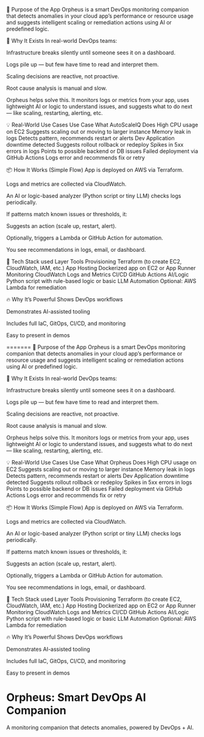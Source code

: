 
🎯 Purpose of the App
Orpheus is a smart DevOps monitoring companion that detects anomalies in your cloud app’s performance or resource usage and suggests intelligent scaling or remediation actions using AI or predefined logic.

🧠 Why It Exists
In real-world DevOps teams:

Infrastructure breaks silently until someone sees it on a dashboard.

Logs pile up — but few have time to read and interpret them.

Scaling decisions are reactive, not proactive.

Root cause analysis is manual and slow.

Orpheus helps solve this.
It monitors logs or metrics from your app, uses lightweight AI or logic to understand issues, and suggests what to do next — like scaling, restarting, alerting, etc.

💡 Real-World Use Cases
Use Case	What AutoScaleIQ Does
High CPU usage on EC2	Suggests scaling out or moving to larger instance
Memory leak in logs	Detects pattern, recommends restart or alerts Dev
Application downtime detected	Suggests rollout rollback or redeploy
Spikes in 5xx errors in logs	Points to possible backend or DB issues
Failed deployment via GitHub Actions	Logs error and recommends fix or retry

📦 How It Works (Simple Flow)
App is deployed on AWS via Terraform.

Logs and metrics are collected via CloudWatch.

An AI or logic-based analyzer (Python script or tiny LLM) checks logs periodically.

If patterns match known issues or thresholds, it:

Suggests an action (scale up, restart, alert).

Optionally, triggers a Lambda or GitHub Action for automation.

You see recommendations in logs, email, or dashboard.

🧱 Tech Stack used
Layer	Tools
Provisioning	Terraform (to create EC2, CloudWatch, IAM, etc.)
App Hosting	Dockerized app on EC2 or App Runner
Monitoring	CloudWatch Logs and Metrics
CI/CD	GitHub Actions
AI/Logic	Python script with rule-based logic or basic LLM
Automation	Optional: AWS Lambda for remediation

🔥 Why It’s Powerful
Shows DevOps workflows

Demonstrates AI-assisted tooling

Includes full IaC, GitOps, CI/CD, and monitoring

Easy to present in demos 

=======
🎯 Purpose of the App Orpheus is a smart DevOps monitoring companion that detects anomalies in your cloud app’s performance or resource usage and suggests intelligent scaling or remediation actions using AI or predefined logic.



🧠 Why It Exists In real-world DevOps teams:



Infrastructure breaks silently until someone sees it on a dashboard.



Logs pile up — but few have time to read and interpret them.



Scaling decisions are reactive, not proactive.



Root cause analysis is manual and slow.



Orpheus helps solve this. It monitors logs or metrics from your app, uses lightweight AI or logic to understand issues, and suggests what to do next — like scaling, restarting, alerting, etc.



💡 Real-World Use Cases Use Case What Orpheus Does High CPU usage on EC2 Suggests scaling out or moving to larger instance Memory leak in logs Detects pattern, recommends restart or alerts Dev Application downtime detected Suggests rollout rollback or redeploy Spikes in 5xx errors in logs Points to possible backend or DB issues Failed deployment via GitHub Actions Logs error and recommends fix or retry



📦 How It Works (Simple Flow) App is deployed on AWS via Terraform.



Logs and metrics are collected via CloudWatch.



An AI or logic-based analyzer (Python script or tiny LLM) checks logs periodically.



If patterns match known issues or thresholds, it:



Suggests an action (scale up, restart, alert).



Optionally, triggers a Lambda or GitHub Action for automation.



You see recommendations in logs, email, or dashboard.



🧱 Tech Stack used Layer Tools Provisioning Terraform (to create EC2, CloudWatch, IAM, etc.) App Hosting Dockerized app on EC2 or App Runner Monitoring CloudWatch Logs and Metrics CI/CD GitHub Actions AI/Logic Python script with rule-based logic or basic LLM Automation Optional: AWS Lambda for remediation



🔥 Why It’s Powerful Shows DevOps workflows



Demonstrates AI-assisted tooling



Includes full IaC, GitOps, CI/CD, and monitoring



Easy to present in demos

# Orpheus: Smart DevOps AI Companion
A monitoring companion that detects anomalies, powered by DevOps + AI.
